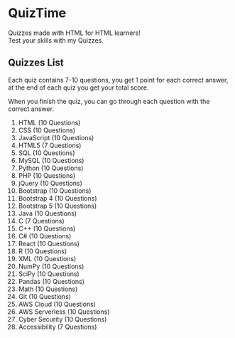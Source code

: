 <h1>QuizTime</h1>
Quizzes made with HTML for HTML learners!
<br>
Test your skills with my Quizzes.
<h2>Quizzes List</h2>
Each quiz contains 7-10 questions, you get 1 point for each correct answer, at the end of each quiz you get your total score.
<p></p>
When you finish the quiz, you can go through each question with the correct answer.
<br>
<ol>
  <li>HTML (10 Questions)</li>
  <li>CSS (10 Questions)</li>
  <li>JavaScript (10 Questions)</li>
  <li>HTML5 (7 Questions)</li>
  <li>SQL (10 Questions)</li>
  <li>MySQL (10 Questions)</li>
  <li>Python (10 Questions)</li>
  <li>PHP (10 Questions)</li>
  <li>jQuery (10 Questions)</li>
  <li>Bootstrap (10 Questions)</li>
  <li>Bootstrap 4 (10 Questions)</li>
  <li>Bootstrap 5 (10 Questions)</li>
  <li>Java (10 Questions)</li>
  <li>C (7 Questions)</li>
  <li>C++ (10 Questions)</li>
  <li>C# (10 Questions)</li>
  <li>React (10 Questions)</li>
  <li>R (10 Questions)</li>
  <li>XML (10 Questions)</li>
  <li>NumPy (10 Questions)</li>
  <li>SciPy (10 Questions)</li>
  <li>Pandas (10 Questions)</li>
  <li>Math (10 Questions)</li>
  <li>Git (10 Questions)</li>
  <li>AWS Cloud (10 Questions)</li>
  <li>AWS Serverless (10 Questions)</li>
  <li>Cyber Security (10 Questions)</li>
  <li>Accessibility (7 Questions)</li>
</ol>

